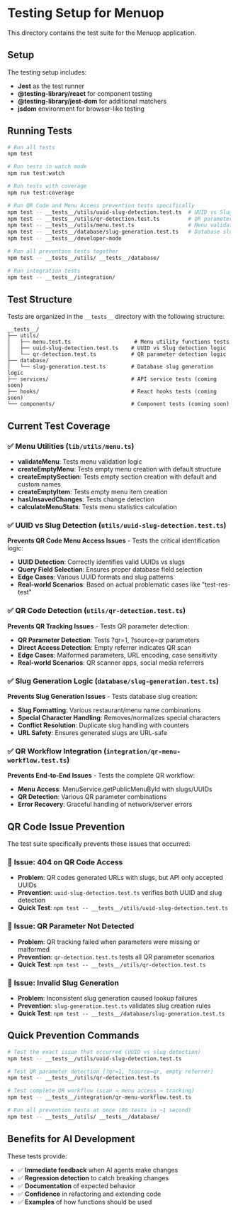 # Testing Setup for Menuop

This directory contains the test suite for the Menuop application.

## Setup

The testing setup includes:

- **Jest** as the test runner
- **@testing-library/react** for component testing
- **@testing-library/jest-dom** for additional matchers
- **jsdom** environment for browser-like testing

## Running Tests

```bash
# Run all tests
npm test

# Run tests in watch mode
npm run test:watch

# Run tests with coverage
npm run test:coverage

# Run QR Code and Menu Access prevention tests specifically
npm test -- __tests__/utils/uuid-slug-detection.test.ts  # UUID vs Slug logic
npm test -- __tests__/utils/qr-detection.test.ts         # QR parameter detection
npm test -- __tests__/utils/menu.test.ts                 # Menu validation
npm test -- __tests__/database/slug-generation.test.ts   # Database slug rules
npm test -- __tests__/developer-mode

# Run all prevention tests together
npm test -- __tests__/utils/ __tests__/database/

# Run integration tests
npm test -- __tests__/integration/
```

## Test Structure

Tests are organized in the `__tests__` directory with the following structure:

```
__tests__/
├── utils/
│   ├── menu.test.ts                    # Menu utility functions tests
│   ├── uuid-slug-detection.test.ts    # UUID vs Slug detection logic
│   └── qr-detection.test.ts           # QR parameter detection logic
├── database/
│   └── slug-generation.test.ts        # Database slug generation logic
├── services/                          # API service tests (coming soon)
├── hooks/                             # React hooks tests (coming soon)
└── components/                        # Component tests (coming soon)
```

## Current Test Coverage

### ✅ Menu Utilities (`lib/utils/menu.ts`)

- **validateMenu**: Tests menu validation logic
- **createEmptyMenu**: Tests empty menu creation with default structure
- **createEmptySection**: Tests empty section creation with default and custom names
- **createEmptyItem**: Tests empty menu item creation
- **hasUnsavedChanges**: Tests change detection
- **calculateMenuStats**: Tests menu statistics calculation

### ✅ UUID vs Slug Detection (`utils/uuid-slug-detection.test.ts`)

**Prevents QR Code Menu Access Issues** - Tests the critical identification logic:

- **UUID Detection**: Correctly identifies valid UUIDs vs slugs
- **Query Field Selection**: Ensures proper database field selection
- **Edge Cases**: Various UUID formats and slug patterns
- **Real-world Scenarios**: Based on actual problematic cases like "test-res-test"

### ✅ QR Code Detection (`utils/qr-detection.test.ts`)

**Prevents QR Tracking Issues** - Tests QR parameter detection:

- **QR Parameter Detection**: Tests ?qr=1, ?source=qr parameters
- **Direct Access Detection**: Empty referrer indicates QR scan
- **Edge Cases**: Malformed parameters, URL encoding, case sensitivity
- **Real-world Scenarios**: QR scanner apps, social media referrers

### ✅ Slug Generation Logic (`database/slug-generation.test.ts`)

**Prevents Slug Generation Issues** - Tests database slug creation:

- **Slug Formatting**: Various restaurant/menu name combinations
- **Special Character Handling**: Removes/normalizes special characters
- **Conflict Resolution**: Duplicate slug handling with counters
- **URL Safety**: Ensures generated slugs are URL-safe

### ✅ QR Workflow Integration (`integration/qr-menu-workflow.test.ts`)

**Prevents End-to-End Issues** - Tests the complete QR workflow:

- **Menu Access**: MenuService.getPublicMenuById with slugs/UUIDs
- **QR Detection**: Various QR parameter combinations
- **Error Recovery**: Graceful handling of network/server errors

## QR Code Issue Prevention

The test suite specifically prevents these issues that occurred:

### 🚫 **Issue: 404 on QR Code Access**

- **Problem**: QR codes generated URLs with slugs, but API only accepted UUIDs
- **Prevention**: `uuid-slug-detection.test.ts` verifies both UUID and slug detection
- **Quick Test**: `npm test -- __tests__/utils/uuid-slug-detection.test.ts`

### 🚫 **Issue: QR Parameter Not Detected**

- **Problem**: QR tracking failed when parameters were missing or malformed
- **Prevention**: `qr-detection.test.ts` tests all QR parameter scenarios
- **Quick Test**: `npm test -- __tests__/utils/qr-detection.test.ts`

### 🚫 **Issue: Invalid Slug Generation**

- **Problem**: Inconsistent slug generation caused lookup failures
- **Prevention**: `slug-generation.test.ts` validates slug creation rules
- **Quick Test**: `npm test -- __tests__/database/slug-generation.test.ts`

## Quick Prevention Commands

```bash
# Test the exact issue that occurred (UUID vs slug detection)
npm test -- __tests__/utils/uuid-slug-detection.test.ts

# Test QR parameter detection (?qr=1, ?source=qr, empty referrer)
npm test -- __tests__/utils/qr-detection.test.ts

# Test complete QR workflow (scan → menu access → tracking)
npm test -- __tests__/integration/qr-menu-workflow.test.ts

# Run all prevention tests at once (86 tests in ~1 second)
npm test -- __tests__/utils/ __tests__/database/
```

## Benefits for AI Development

These tests provide:

- ✅ **Immediate feedback** when AI agents make changes
- ✅ **Regression detection** to catch breaking changes
- ✅ **Documentation** of expected behavior
- ✅ **Confidence** in refactoring and extending code
- ✅ **Examples** of how functions should be used
